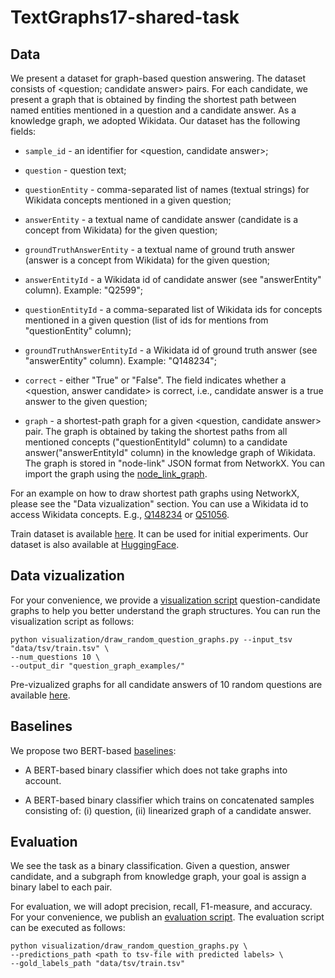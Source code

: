 # TextGraphs17-shared-task


## Data

We present a dataset for graph-based question answering. The dataset consists of <question; candidate answer> pairs. For each candidate, we present a graph that is obtained by finding the shortest path between named entities mentioned in a question and a candidate answer. As a knowledge graph, we adopted Wikidata. Our dataset has the following fields:

* `sample_id` - an identifier for <question, candidate answer>;

* `question` - question text;

* `questionEntity` - comma-separated list of names (textual strings) for Wikidata concepts mentioned in a given question;

* `answerEntity` - a textual name of candidate answer (candidate is a concept from Wikidata) for the given question;

* `groundTruthAnswerEntity` - a textual name of ground truth answer (answer is a concept from Wikidata) for the given question;

* `answerEntityId` - a Wikidata id of candidate answer (see "answerEntity" column). Example: "Q2599";

* `questionEntityId` - a comma-separated list of Wikidata ids for concepts mentioned in a given question (list of ids for mentions from "questionEntity" column);

* `groundTruthAnswerEntityId` - a Wikidata id of ground truth answer (see "answerEntity" column). Example: "Q148234";

* `correct` - either "True" or "False". The field indicates whether a <question, answer candidate> is correct, i.e., candidate answer is a true answer to the given question;

* `graph` - a shortest-path graph for a given <question, candidate answer> pair. The graph is obtained by taking the shortest paths from all mentioned concepts ("questionEntityId" column) to a candidate answer("answerEntityId" column) in the knowledge graph of Wikidata. The graph is stored in "node-link" JSON format from NetworkX. You can import the graph using the [node_link_graph](https://networkx.org/documentation/stable/reference/readwrite/generated/networkx.readwrite.json_graph.node_link_graph.html).


For an example on how to draw shortest path graphs using NetworkX, please see the "Data vizualization" section. You can use a Wikidata id to access  Wikidata concepts. E.g., [Q148234](https://www.wikidata.org/wiki/Q148234) or [Q51056](https://www.wikidata.org/wiki/Q51056).


Train dataset is available [here](https://github.com/uhh-lt/TextGraphs17-shared-task/blob/main/data/tsv/train.tsv). It can be used for initial experiments. Our dataset is also available at [HuggingFace](https://huggingface.co/datasets/s-nlp/TextGraphs17-shared-task-dataset).


## Data vizualization

For your convenience, we provide a [visualization script](https://github.com/uhh-lt/TextGraphs17-shared-task/blob/main/visualization/draw_random_question_graphs.py) question-candidate graphs to help you better understand the graph structures. You can run the visualization script as follows:

```
python visualization/draw_random_question_graphs.py --input_tsv "data/tsv/train.tsv" \
--num_questions 10 \
--output_dir "question_graph_examples/"
```

Pre-vizualized graphs for all candidate answers of 10 random questions are available [here](https://github.com/uhh-lt/TextGraphs17-shared-task/tree/main/question_graph_examples).

## Baselines

We propose two BERT-based [baselines](https://github.com/uhh-lt/TextGraphs17-shared-task/blob/main/baselines/bert_baselines.ipynb):

* A BERT-based binary classifier which does not take graphs into account.

* A BERT-based binary classifier which trains on concatenated samples consisting of: (i) question, (ii) linearized graph of a candidate answer.

## Evaluation

We see the task as a binary classification. Given a question, answer candidate, and a subgraph from knowledge graph, your goal is assign a binary label to each pair.

For evaluation, we will adopt precision, recall, F1-measure, and accuracy. For your convenience, we publish an [evaluation script](https://github.com/uhh-lt/TextGraphs17-shared-task/blob/main/evaluation/evaluate.py). The evaluation script can be executed as follows:
```
python visualization/draw_random_question_graphs.py \
--predictions_path <path to tsv-file with predicted labels> \
--gold_labels_path "data/tsv/train.tsv"
```


